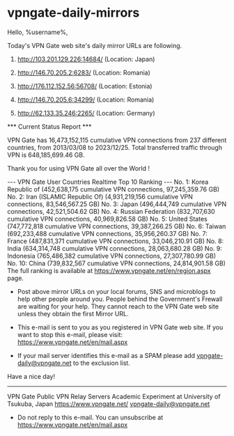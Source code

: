 # vpngate-daily-mirrors

Hello, %username%,

Today's VPN Gate web site's daily mirror URLs are following.

1. http://103.201.129.226:14684/
   (Location: Japan)

2. http://146.70.205.2:6283/
   (Location: Romania)

3. http://176.112.152.56:56708/
   (Location: Estonia)

4. http://146.70.205.6:34299/
   (Location: Romania)

5. http://62.133.35.246:2265/
   (Location: Germany)


*** Current Status Report ***

VPN Gate has 16,473,152,115 cumulative VPN connections from 237 different countries, from 2013/03/08 to 2023/12/25.
Total transferred traffic through VPN is 648,185,699.46 GB.

Thank you for using VPN Gate all over the World !


--- VPN Gate User Countries Realtime Top 10 Ranking ---
No. 1: Korea Republic of (452,638,175 cumulative VPN connections, 97,245,359.76 GB)
No. 2: Iran (ISLAMIC Republic Of) (4,931,219,156 cumulative VPN connections, 83,546,567.25 GB)
No. 3: Japan (496,444,749 cumulative VPN connections, 42,521,504.62 GB)
No. 4: Russian Federation (832,707,630 cumulative VPN connections, 40,969,826.58 GB)
No. 5: United States (747,772,818 cumulative VPN connections, 39,387,266.25 GB)
No. 6: Taiwan (692,233,488 cumulative VPN connections, 35,956,260.37 GB)
No. 7: France (487,831,371 cumulative VPN connections, 33,046,210.91 GB)
No. 8: India (634,314,748 cumulative VPN connections, 28,063,680.28 GB)
No. 9: Indonesia (765,486,382 cumulative VPN connections, 27,307,780.99 GB)
No. 10: China (739,832,567 cumulative VPN connections, 24,814,901.58 GB)
The full ranking is available at https://www.vpngate.net/en/region.aspx page.


* Post above mirror URLs on your local forums, SNS and microblogs
  to help other people around you.
  People behind the Government's Frewall are waiting for your help.
  They cannot reach to the VPN Gate web site
  unless they obtain the first Mirror URL.

* This e-mail is sent to you as you registered in VPN Gate web site.
  If you want to stop this e-mail, please visit:
  https://www.vpngate.net/en/mail.aspx

* If your mail server identifies this e-mail as a SPAM
  please add vpngate-daily@vpngate.net to the exclusion list.

Have a nice day!

------------------------------------------------------
VPN Gate Public VPN Relay Servers
Academic Experiment at University of Tsukuba, Japan
https://www.vpngate.net/
vpngate-daily@vpngate.net
* Do not reply to this e-mail.
  You can unsubscribe at https://www.vpngate.net/en/mail.aspx


